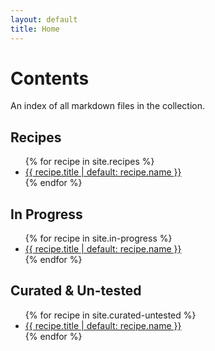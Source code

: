 ```yaml
---
layout: default
title: Home
---
```

# Contents

An index of all markdown files in the collection.

## Recipes
<ul>
  {% for recipe in site.recipes %}
    <li><a href="{{ recipe.url | relative_url }}">{{ recipe.title | default: recipe.name }}</a></li>
  {% endfor %}
</ul>

## In Progress
<ul>
  {% for recipe in site.in-progress %}
    <li><a href="{{ recipe.url | relative_url }}">{{ recipe.title | default: recipe.name }}</a></li>
  {% endfor %}
</ul>

## Curated & Un-tested
<ul>
  {% for recipe in site.curated-untested %}
    <li><a href="{{ recipe.url | relative_url }}">{{ recipe.title | default: recipe.name }}</a></li>
  {% endfor %}
</ul>